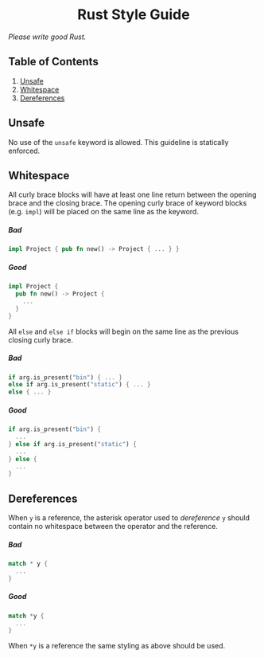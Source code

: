 <h1 align="center">Rust Style Guide</h1>

*Please write good Rust.*

## Table of Contents

1. [Unsafe](#unsafe)
2. [Whitespace](#whitespace)
3. [Dereferences](#dereferences)


## Unsafe

No use of the `unsafe` keyword is allowed. This guideline is statically enforced.

## Whitespace

All curly brace blocks will have at least one line return between the opening brace and the closing brace. The opening 
curly brace of keyword blocks (e.g. `impl`) will be placed on the same line as the keyword. 

##### Bad
```rust
impl Project { pub fn new() -> Project { ... } }
```

##### Good
```rust
impl Project { 
  pub fn new() -> Project {
    ...
  }
}
```

All `else` and `else if` blocks will begin on the same line as the previous closing curly brace.

##### Bad
```rust
if arg.is_present("bin") { ... }
else if arg.is_present("static") { ... }
else { ... }
```

##### Good
```rust
if arg.is_present("bin") {
  ...
} else if arg.is_present("static") {
  ...
} else {
  ...
}
```

## Dereferences

When `y` is a reference, the asterisk operator used to _dereference_ `y` should
contain no whitespace between the operator and the reference.

##### Bad

```rust
match * y {
  ...
}
```

##### Good

```rust
match *y {
  ...
}
```

When `*y` is a reference the same styling as above should be used.  
